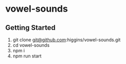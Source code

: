 # vowel-sounds

## Getting Started
1. git clone git@github.com:higgins/vowel-sounds.git
2. cd vowel-sounds
3. npm i
4. npm run start
